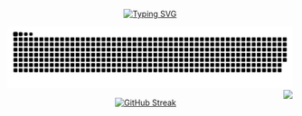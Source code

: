 <div align="center">

	
[![Typing SVG](https://readme-typing-svg.herokuapp.com?font=Architects+Daughter&color=7AF79A&size=30&lines=++Hey,👋+everyone..!;I'm+Learning+CyberSecurity...;Excited+about+Career...♡;Love+To+Learn+new+skills;Active+Learner/Researcher)](https://git.io/typing-svg)

<!--- snake -->
<div align="center">
  <img  src="https://github.com/1999AZZAR/1999AZZAR/blob/main/resources/img/grid-snake.svg"
       alt="snake" /></a>
</div>






<img src="http://github-profile-summary-cards.vercel.app/api/cards/profile-details?username=Bahy-Mamdouh&theme=transparent" align="right">


[![GitHub Streak](https://github-readme-streak-stats.herokuapp.com?user=Bahy-Mamdouh&theme=transparent)](https://git.io/streak-stats)
